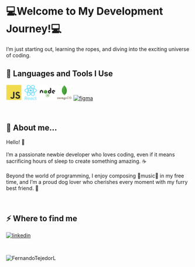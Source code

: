 <h1>💻Welcome to My Development Journey!💻</h1>
<p>I’m just starting out, learning the ropes, and diving into the exciting universe of coding.</p>
<h2>🚀 Languages and Tools I Use</h2>
<p><a target="_blank" href="https://raw.githubusercontent.com/devicons/devicon/master/icons/javascript/javascript-original.svg" style="display: inline-block;"><img src="https://raw.githubusercontent.com/devicons/devicon/master/icons/javascript/javascript-original.svg" alt="javascript" width="42" height="42" /></a>
<a target="_blank" href="https://raw.githubusercontent.com/devicons/devicon/master/icons/react/react-original-wordmark.svg" style="display: inline-block;"><img src="https://raw.githubusercontent.com/devicons/devicon/master/icons/react/react-original-wordmark.svg" alt="react" width="42" height="42" /></a>
<a target="_blank" href="https://raw.githubusercontent.com/devicons/devicon/master/icons/nodejs/nodejs-original-wordmark.svg" style="display: inline-block;"><img src="https://raw.githubusercontent.com/devicons/devicon/master/icons/nodejs/nodejs-original-wordmark.svg" alt="nodejs" width="42" height="42" /></a>
<a target="_blank" href="https://raw.githubusercontent.com/devicons/devicon/master/icons/mongodb/mongodb-original-wordmark.svg" style="display: inline-block;"><img src="https://raw.githubusercontent.com/devicons/devicon/master/icons/mongodb/mongodb-original-wordmark.svg" alt="mongodb" width="42" height="42" /></a>
<a target="_blank" href="https://www.vectorlogo.zone/logos/figma/figma-icon.svg" style="display: inline-block;"><img src="https://www.vectorlogo.zone/logos/figma/figma-icon.svg" alt="figma" width="42" height="42" /></a></p>
<br/>
<h2>🥸 About me...</h2>
<p>Hello! 👋 <br/><br/>
I’m a passionate newbie developer who loves coding, even if it means sacrificing hours of sleep to create something amazing. ☕️
<br/><br/>Beyond the world of programming, I enjoy composing 🎵music🎵 in my free time, and I’m a proud dog lover who cherishes every moment with my furry best friend. 🐶</p><br/>
<h2>⚡️ Where to find me</h2>
<p><a target="_blank" href="https://es.linkedin.com/in/fernando-tejedor-65483b6b" style="display: inline-block;"><img src="https://img.shields.io/badge/linkedin-logo?style=for-the-badge&logo=linkedin&logoColor=white&color=%230a77b6" alt="linkedin" /></a></p><br/>
<p><img src="https://github-readme-stats.vercel.app/api/top-langs?username=FernandoTejedorL&show_icons=true&locale=en&layout=compact" alt="FernandoTejedorL" /></p>
